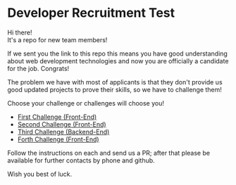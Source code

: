 # Developer Recruitment Test

Hi there!   
It's a repo for new team members!

If we sent you the link to this repo this means you have good understanding about web development technologies and now you are officially a candidate for the job. Congrats!

The problem we have with most of applicants is that they don't provide us good updated projects to prove their skills, so we have to challenge them!

Choose your challenge or challenges will choose you!

- [First Challenge (Front-End)](https://github.com/dnj/frontend-recruitment/blob/master/challenges/1)
- [Second Challenge (Front-End)](https://github.com/dnj/frontend-recruitment/blob/master/challenges/2)
- [Third Challenge (Backend-End)](https://github.com/dnj/frontend-recruitment/blob/master/challenges/3)
- [Forth Challenge (Front-End)](https://github.com/dnj/frontend-recruitment/blob/master/challenges/4)

Follow the instructions on each and send us a PR; after that please be available for further contacts by phone and github.

Wish you best of luck.